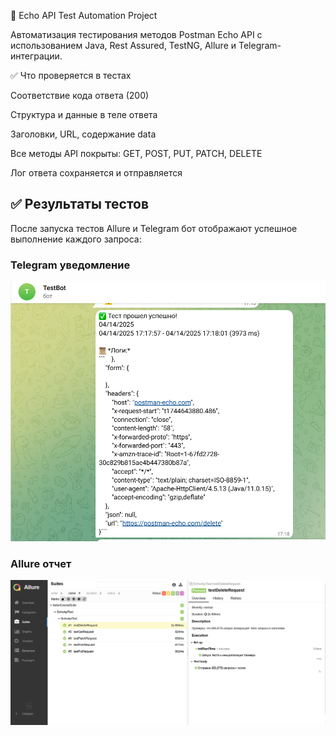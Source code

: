 🧪 Echo API Test Automation Project

Автоматизация тестирования методов Postman Echo API с использованием Java, Rest Assured, TestNG, Allure и Telegram-интеграции.

✅ Что проверяется в тестах

Соответствие кода ответа (200)

Структура и данные в теле ответа

Заголовки, URL, содержание data

Все методы API покрыты: GET, POST, PUT, PATCH, DELETE

Лог ответа сохраняется и отправляется

## ✅ Результаты тестов

После запуска тестов Allure и Telegram бот отображают успешное выполнение каждого запроса:

### Telegram уведомление
![Telegram success](screenshots/Screenshot%20(40).png)

### Allure отчет
![Allure test results](screenshots/Screenshot%20(39).png)
